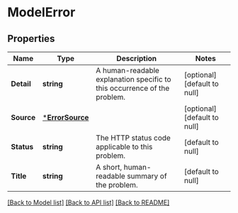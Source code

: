 # ModelError

## Properties
Name | Type | Description | Notes
------------ | ------------- | ------------- | -------------
**Detail** | **string** | A human-readable explanation specific to this occurrence of the problem. | [optional] [default to null]
**Source** | [***ErrorSource**](ErrorSource.md) |  | [optional] [default to null]
**Status** | **string** | The HTTP status code applicable to this problem. | [default to null]
**Title** | **string** | A short, human-readable summary of the problem. | [default to null]

[[Back to Model list]](../README.md#documentation-for-models) [[Back to API list]](../README.md#documentation-for-api-endpoints) [[Back to README]](../README.md)

